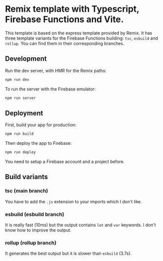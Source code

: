 # Remix template with Typescript, Firebase Functions and Vite.

This template is based on the express template provided by Remix.
It has three template variants for the Firebase Functions building: `tsc`, `esbuild` and `rollup`. You can find them in their corresponding branches.

## Development

Run the dev server, with HMR for the Remix paths:

```sh
npm run dev
```

To run the server with the Firebase emulator:

```sh
npm run server
```

## Deployment

First, build your app for production:

```sh
npm run build
```

Then deploy the app to Firebase:

```sh
npm run deploy
```

You need to setup a Firebase account and a project before.

## Build variants

### tsc (main branch)

You have to add the `.js` extension to your imports which I don't like.

### esbuild (esbuild branch)

It is really fast (10ms) but the output contains `let` and `var` keywords. I don't know how to improve the output.

### rollup (rollup branch)

It generates the best output but it is slower than `esbuild` (3.7s).
